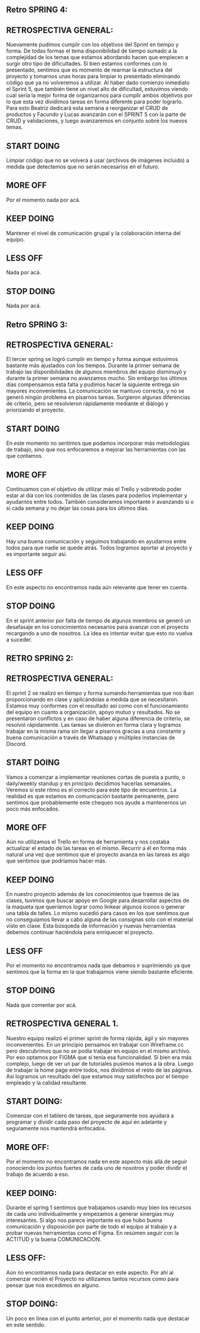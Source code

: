 ## Retro SPRING 4:
## RETROSPECTIVA GENERAL:
Nuevamente pudimos cumplir con los objetivos del Sprint en tiempo y forma. De todas formas el tema disponibilidad de tiempo sumado a la complejidad de los temas que estamos abordando hacen que empiecen a surgir otro tipo de dificultades. Si bien estamos conformes con lo presentado, sentimos que es momento de rearmar la estructura del proyecto y tomarnos unas horas para limpiar lo presentado eliminando código que ya no volveremos a utilizar. 
Al haber dado comienzo inmediato el Sprint 5, que también tiene un nivel alto de dificultad, estuvimos viendo cuál sería la mejor forma de organizarnos para cumplir ambos objetivos por lo que esta vez dividimos tareas en forma diferente para poder lograrlo. 
Para esto Beatriz dedicará esta semana a reorganizar el CRUD de productos y Facundo y Lucas avanzarán con el SPRINT 5 con la parte de CRUD y validaciones, y luego avanzaremos en conjunto sobre los nuevos temas.

## START DOING
Limpiar código que no se volverá a usar (archivos de imágenes incluido) a medida que detectemos que no serán necesarios en el futuro. 
## MORE OFF
Por el momento nada por acá. 
## KEEP DOING
Mantener el nivel de comunicación grupal y la colaboración interna del equipo. 
## LESS OFF
Nada por acá.
## STOP DOING
Nada por acá. 


## Retro SPRING 3:
## RETROSPECTIVA GENERAL:
El tercer spring se logró cumplir en tiempo y forma aunque estuvimos bastante más ajustados con los tiempos.
Durante la primer semana de trabajo las disponibilidades  de algunos miembros del equipo disminuyó y durante la primer semana no avanzamos mucho. Sin embargo los últimos días compensamos esta falta y pudimos hacer la siguiente entrega sin mayores inconvenientes.
La comunicación se mantuvo correcta, y no se generó ningún problema en pisarnos tareas.
Surgieron algunas diferencias de criterio, pero se resolvieron rápidamente mediante el diálogo y priorizando el proyecto.

## START DOING
En este momento no sentimos que podamos incorporar más metodologías de trabajo, sino que nos enfocaremos a mejorar las herramientas con las que contamos.

## MORE OFF
Continuamos con el objetivo de utilizar más el Trello y sobretodo poder estar al día con los contenidos de las clases para poderlos implementar y ayudarnos entre todos.
También consideramos importante ir avanzando si o si cada semana y no dejar las cosas para los últimos días.

## KEEP DOING
Hay una buena comunicación y seguimos trabajando en ayudarnos entre todos para que nadie se quede atrás. Todos logramos aportar al proyecto y es importante seguir así.

## LESS OFF
En este aspecto no encontramos nada aún relevante que tener en cuenta.


## STOP DOING
En el sprint anterior por falta de tiempo de algunos miembros se generó un desafasaje en los conocimientos necesarios para avanzar con el proyecto recargando a uno de nosotros. La idea es intentar evitar que esto no vuelva a suceder. 



## RETRO SPRING 2:
## RETROSPECTIVA GENERAL:
El sprint 2 se realizó en tiempo y forma sumando herramientas que nos iban proporcionando en clase y aplicándolas a medida que se necesitaron. 
Estamos muy conformes con el resultado así como con el funcionamiento del equipo en cuanto a organización, apoyo mutuo y resultados.
No se presentaron conflictos y en caso de haber alguna diferencia de criterio, se resolvió rápidamente.
Las tareas se divieron en forma clara y logramos trabajar en la misma rama sin llegar a pisarnos gracias a una constante y buena comunicación a través de Whatsapp y múltiples instancias de Discord.

## START DOING
Vamos a comenzar a implementar reuniones cortas de puesta a punto, o daily/weekly standup y en principio decidimos hacerlas semanales. Veremos si este ritmo es el correcto para este tipo de encuentros. La realidad es que estamos en comunicación bastante permanente, pero sentimos que probablemente este chequeo nos ayude a mantenernos un poco más enfocados. 

## MORE OFF
Aún no utilizamos el Trello en forma de herramienta y nos costaba actualizar el estado de las tareas en el mismo. Recurrir a él en forma más natural una vez que sentimos que el proyecto avanza en las tareas es algo que sentimos que podríamos hacer más.

## KEEP DOING
En nuestro proyecto además de los conocimientos que traemos de las clases, tuvimos que buscar apoyo en Google para desarrollar aspectos de la maqueta que queríamos lograr como linkear algunos íconos o generar una tabla de talles. Lo mismo sucedió para casos en los que sentimos que no conseguíamos llevar a cabo alguna de las consignas solo con el material visto en clase. Esta búsqueda de información y nuevas herramientas debemos continuar haciéndola para enriquecer el proyecto.

## LESS OFF
Por el momento no encontramos nada que debamos ir suprimiendo ya que sentimos que la forma en la que trabajamos viene siendo bastante eficiente.

## STOP DOING
Nada que comentar por acá.

## RETROSPECTIVA GENERAL 1.
Nuestro equipo realizó el primer sprint de forma rápida, ágil y sin mayores inconvenientes. 
En un principio pensamos en trabajar con Wireframe.cc pero descubrimos que no se podía trabajar en equipo en el mismo archivo. Por eso optamos por FIGMA que sí tenía esa funcionalidad. Si bien era más complejo, luego de ver un par de tutoriales pusimos manos a la obra. 
Luego de trabajar la home page entre todos, nos dividimos el resto de las páginas. 
Así logramos un resultado del que estamos muy satisfechos por el tiempo empleado y la calidad resultante. 

## START DOING:
Comenzar con el tablero de tareas, que seguramente nos ayudará a programar y dividir cada paso del proyecto de aquí en adelante y seguramente nos mantendrá enfocados.

## MORE OFF:
Por el momento no encontramos nada en este aspecto más allá de seguir conociendo los puntos fuertes de cada uno de nosotros y poder dividir el trabajo de acuerdo a eso.

## KEEP DOING:
Durante el spring 1 sentimos que trabajamos usando muy bien los recursos de cada uno individualmente y empezamos a generar sinergias muy interesantes. 
Si algo nos parece importante es que hubo buena comunicación y disposición por parte de todo el equipo al trabajo y a probar nuevas herramientas como el Figma.
En resúmen seguir con la ACTITUD y la buena COMUNICACION.

## LESS OFF:
Aún no encontramos nada para destacar en este aspecto. Por ahí al comenzar recién el Proyecto no utilizamos tantos recursos como para pensar que nos excedimos en alguno.

## STOP DOING:
Un poco en línea con el punto anterior, por el momento nada que destacar en este sentido. 
